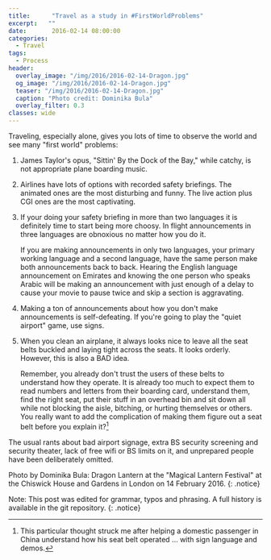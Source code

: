 ```yaml
---
title:      "Travel as a study in #FirstWorldProblems"
excerpt:   ""
date:       2016-02-14 08:00:00
categories:
  - Travel
tags:
  - Process
header:
  overlay_image: "/img/2016/2016-02-14-Dragon.jpg"
  og_image: "/img/2016/2016-02-14-Dragon.jpg"
  teaser: "/img/2016/2016-02-14-Dragon.jpg"
  caption: "Photo credit: Dominika Bula"
  overlay_filter: 0.3
classes: wide
---
```


Traveling, especially alone, gives you lots of time to observe the
world and see many "first world" problems:

1. James Taylor's opus, "Sittin' By the Dock of the Bay," while
catchy, is not appropriate plane boarding music.

2. Airlines have lots of options with recorded safety briefings.
The animated ones are the most disturbing and funny. The live action
plus CGI ones are the most captivating.

3. If your doing your safety briefing in more than two languages
it is definitely time to start being more choosy. In flight
announcements in three languages are obnoxious no matter how you
do it.

    If you are making announcements in only two languages, your
    primary working language and a second language, have the same
    person make both announcements back to back.  Hearing the English
    language announcement on Emirates and knowing the one person
    who speaks Arabic will be making an announcement with just
    enough of a delay to cause your movie to pause twice and skip
    a section is aggravating.

4. Making a ton of announcements about how you don't make announcements
is self-defeating. If you're going to play the "quiet airport" game,
use signs.

5. When you clean an airplane, it always looks nice to leave all
the seat belts buckled and laying tight across the seats. It looks
orderly.  However, this is also a BAD idea.

    Remember, you already don't trust the users of these belts to understand
    how they operate. It is already too much to expect them to read
    numbers and letters from their boarding card, understand them,
    find the right seat, put their stuff in an overhead bin and sit
    down all while not blocking the aisle, bitching, or hurting
    themselves or others. You really want to add the complication
    of making them figure out a seat belt before you explain it?[^1]

The usual rants about bad airport signage, extra BS security screening and security theater, lack of free wifi or BS limits on it, and unprepared people have been deliberately omitted.

Photo by Dominika Bula: Dragon Lantern at the "Magical Lantern Festival" at the Chiswick House and Gardens in London on 14 February 2016.
{: .notice}

Note: This post was edited for grammar, typos and phrasing.  A full history is available in the git repository.
{: .notice}

[^1]: This particular thought struck me after helping a domestic passenger in China understand how his seat belt operated ... with sign language and demos.
